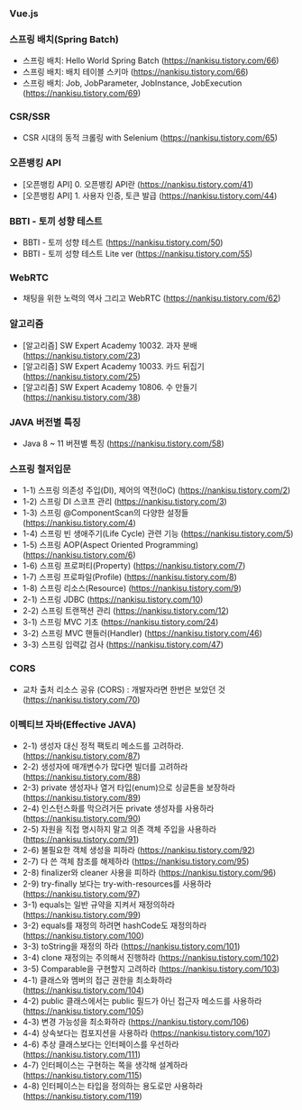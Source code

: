 ### Vue.js

### 스프링 배치(Spring Batch)
- 스프링 배치: Hello World Spring Batch (https://nankisu.tistory.com/66)
- 스프링 배치: 배치 테이블 스키마 (https://nankisu.tistory.com/66)
- 스프링 배치: Job, JobParameter, JobInstance, JobExecution (https://nankisu.tistory.com/69)

### CSR/SSR
 - CSR 시대의 동적 크롤링 with Selenium (https://nankisu.tistory.com/65)

### 오픈뱅킹 API
 - [오픈뱅킹 API] 0. 오픈뱅킹 API란 (https://nankisu.tistory.com/41)
 - [오픈뱅킹 API] 1. 사용자 인증, 토큰 발급 (https://nankisu.tistory.com/44)

### BBTI - 토끼 성향 테스트
 - BBTI - 토끼 성향 테스트 (https://nankisu.tistory.com/50)
 - BBTI - 토끼 성향 테스트 Lite ver (https://nankisu.tistory.com/55)

### WebRTC
 - 채팅을 위한 노력의 역사 그리고 WebRTC (https://nankisu.tistory.com/62)

### 알고리즘
 - [알고리즘] SW Expert Academy 10032. 과자 분배 (https://nankisu.tistory.com/23)
 - [알고리즘] SW Expert Academy 10033. 카드 뒤집기 (https://nankisu.tistory.com/25)
 - [알고리즘] SW Expert Academy 10806. 수 만들기 (https://nankisu.tistory.com/38)

### JAVA 버전별 특징
 - Java 8 ~ 11 버젼별 특징 (https://nankisu.tistory.com/58)
 
### 스프링 철저입문
 - 1-1) 스프링 의존성 주입(DI), 제어의 역전(IoC) (https://nankisu.tistory.com/2)
 - 1-2) 스프링 DI 스코프 관리 (https://nankisu.tistory.com/3)
 - 1-3) 스프링 @ComponentScan의 다양한 설정들 (https://nankisu.tistory.com/4)
 - 1-4) 스프링 빈 생애주기(Life Cycle) 관련 기능 (https://nankisu.tistory.com/5)
 - 1-5) 스프링 AOP(Aspect Oriented Programming) (https://nankisu.tistory.com/6)
 - 1-6) 스프링 프로퍼티(Property) (https://nankisu.tistory.com/7)
 - 1-7) 스프링 프로파일(Profile) (https://nankisu.tistory.com/8)
 - 1-8) 스프링 리소스(Resource) (https://nankisu.tistory.com/9)
 - 2-1) 스프링 JDBC (https://nankisu.tistory.com/10)
 - 2-2) 스프링 트랜잭션 관리 (https://nankisu.tistory.com/12)
 - 3-1) 스프링 MVC 기초 (https://nankisu.tistory.com/24)
 - 3-2) 스프링 MVC 핸들러(Handler) (https://nankisu.tistory.com/46)
 - 3-3) 스프링 입력값 검사 (https://nankisu.tistory.com/47)

### CORS
 - 교차 출처 리소스 공유 (CORS) : 개발자라면 한번은 보았던 것 (https://nankisu.tistory.com/70)

### 이펙티브 자바(Effective JAVA)
 - 2-1) 생성자 대신 정적 팩토리 메소드를 고려하라. (https://nankisu.tistory.com/87)
 - 2-2) 생성자에 매개변수가 많다면 빌더를 고려하라 (https://nankisu.tistory.com/88)
 - 2-3) private 생성자나 열거 타입(enum)으로 싱글톤을 보장하라 (https://nankisu.tistory.com/89)
 - 2-4) 인스턴스화를 막으려거든 private 생성자를 사용하라 (https://nankisu.tistory.com/90)
 - 2-5) 자원을 직접 명시하지 말고 의존 객체 주입을 사용하라 (https://nankisu.tistory.com/91)
 - 2-6) 불필요한 객체 생성을 피하라 (https://nankisu.tistory.com/92)
 - 2-7) 다 쓴 객체 참조를 해제하라 (https://nankisu.tistory.com/95)
 - 2-8) finalizer와 cleaner 사용을 피하라 (https://nankisu.tistory.com/96)
 - 2-9) try-finally 보다는 try-with-resources를 사용하라 (https://nankisu.tistory.com/97)
 - 3-1) equals는 일반 규약을 지켜서 재정의하라 (https://nankisu.tistory.com/99)
 - 3-2) equals를 재정의 하려면 hashCode도 재정의하라 (https://nankisu.tistory.com/100)
 - 3-3) toString을 재정의 하라 (https://nankisu.tistory.com/101)
 - 3-4) clone 재정의는 주의해서 진행하라 (https://nankisu.tistory.com/102)
 - 3-5) Comparable을 구현할지 고려하라 (https://nankisu.tistory.com/103)
 - 4-1) 클래스와 멤버의 접근 권한을 최소화하라 (https://nankisu.tistory.com/104)
 - 4-2) public 클래스에서는 public 필드가 아닌 접근자 메소드를 사용하라 (https://nankisu.tistory.com/105)
 - 4-3) 변경 가능성을 최소화하라 (https://nankisu.tistory.com/106)
 - 4-4) 상속보다는 컴포지션을 사용하라 (https://nankisu.tistory.com/107)
 - 4-6) 추상 클래스보다는 인터페이스를 우선하라 (https://nankisu.tistory.com/111)
 - 4-7) 인터페이스는 구현하는 쪽을 생각해 설계하라 (https://nankisu.tistory.com/115)
 - 4-8) 인터페이스는 타입을 정의하는 용도로만 사용하라 (https://nankisu.tistory.com/119)
